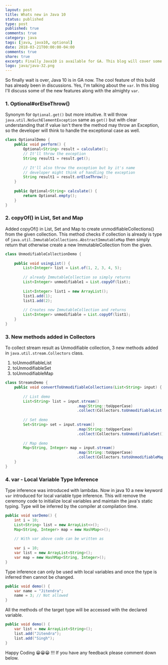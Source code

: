 ```yaml
---
layout: post
title: Whats new in Java 10
status: published
type: post
published: true
comments: true
category: java
tags: [java, java10, optional]
date: 2018-03-21T00:00:00-04:00
comments: true
share: true
excerpt: Finally Java10 is available for GA. This blog will cover some of the new features introduced in java 10. e.g. Local Variable Type Inference, UnmodifiableCollections in java streams etc
logo: java/java-32.png
---
```


So finally wait is over, Java 10 is in GA now. The cool feature of this build has already been in discussions. Yes, I'm talking about the `var`. In this blog I'll discuss some of the new features along with the almighty `var`.

### 1. Optional#orElseThrow()
Synonym for `Optional.get()` but more intuitive. It will throw `java.util.NoSuchElementException` same as `get()` but with clear understanding that if value isn't there the method may throw an Exception, so the developer will think to handle the exceptional case as well.

```java
class OptionalDemo {
    public void perform() {
        Optional<String> result = calculate();
        // It'll throw the exception 
        String result1 = result.get();
        
        // It'll also throw the exception but by it's name
        // developer might think of handling the exception
        String result1 = result.orElseThrow();
    }
    
    public Optional<String> calculate() {
        return Optional.empty();
    }
}
```

### 2. copyOf() in List, Set and Map
Added copyOf() in List, Set and Map to create unmodifiableCollections() from the given collection. This method checks if collection is already is type of `java.util.ImmutableCollections.AbstractImmutableMap` then simply return that otherwise create a new ImmutableCollection from the given.

```java
class UnmodifiableCollectionDemo {
    
    public void usingList() {
        List<Integer> list = List.of(1, 2, 3, 4, 5);
        
        // already ImmutableCollection so simply returns
        List<Integer> unmodifiable1 = List.copyOf(list); 
        
        List<Integer> list1 = new ArrayList();
        list1.add(1);
        list1.add(2);
        
        // Creates new ImmutableCollection and returns
        List<Integer> unmodifiable = List.copyOf(list1); 
    } 
}
```

### 3. New methods added in Collectors
To collect stream result as Unmodifiable collection, 3 new methods added in `java.util.stream.Collectors` class.
 
1. toUnmodifiableList
2. toUnmodifiableSet
3. toUnmodifiableMap

```java
class StreamsDemo {
    public void convertToUnmodifiableCollections(List<String> input) {
        
        // List demo
        List<String> list = input.stream()
                                .map(String::toUpperCase)
                                .collect(Collectors.toUnmodifiableList());
        
        // Set demo
        Set<String> set = input.stream()
                                .map(String::toUpperCase)
                                .collect(Collectors.toUnmodifiableSet());
        
        // Map demo
        Map<String, Integer> map = input.stream()
                                .map(String::toUpperCase)
                                .collect(Collectors.totoUnmodifiableMap(String::toString, String::length));
    }
}
```

### 4. var - Local Variable Type Inference
Type inference was introduced with lambdas. Now in java 10 a new keyword `var` introduced for local variable type inference. 
  This will remove the ceremony code to initialize local variables and maintain the java's static typing. Type will be 
  inferred by the compiler at compilation time.
  
```java
public void varDemo() {
    int i = 10;
    List<String> list = new ArrayList<>();
    Map<String, Integer> map = new HashMap<>();
    
    // With var above code can be written as
    
    var i = 10; 
    var list = new ArrayList<String>();
    var map = new HashMap<String, Integer>();
}
``` 

Type inference can only be used with local variables and once the type is inferred then cannot be changed.

```java
public void demo() {
    var name = "Jitendra";
    name = 3; // Not allowed
}
``` 
 
All the methods of the target type will be accessed with the declared variable.
```java
public void demo() {
    var list = new ArrayList<String>();
    list.add("Jitendra");
    list.add("Singh");
}
```

Happy Coding 😀😀😀 !!! If you have any feedback please comment down below.
